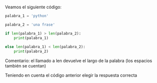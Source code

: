 Veamos  el siguiente código:

``` python
palabra_1 = 'python'

palabra_2 = 'una frase'

if len(palabra_1) > len(palabra_2):
    print(palabra_1)
    
else len(palabra_1) < len(palabra_2):
    print(palabra_2)

```
Comentario: el llamado a len devuelve el largo de la palabra (los espacios también se cuentan)


Teniendo en cuenta el código anterior elegir la respuesta correcta